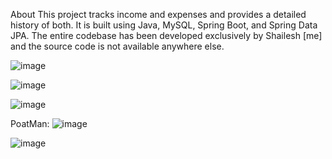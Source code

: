 About
This project tracks income and expenses and provides a detailed history of both.
It is built using Java, MySQL, Spring Boot, and Spring Data JPA. The entire codebase has been developed exclusively by Shailesh [me]
and the source code is not available anywhere else.

![image](https://github.com/user-attachments/assets/d3c520f5-0d78-4333-8273-27cc5afbfadd)

![image](https://github.com/user-attachments/assets/31bc2e2a-d82c-49a7-ba4d-a826c46b2082)

![image](https://github.com/user-attachments/assets/77543dbb-2e7a-46b0-9a51-f7704312ede8)

PoatMan:
![image](https://github.com/user-attachments/assets/29c38d18-0b3d-49fa-b10f-cb89a0ec9301)

![image](https://github.com/user-attachments/assets/5f4db8d8-ec4e-42e3-a614-1bdf36bbd39a)

